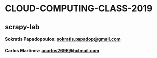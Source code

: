 # CLOUD-COMPUTING-CLASS-2019
## scrapy-lab
#### Sokratis Papadopoulos: sokratis.papadop@gmail.com
#### Carlos Martinez: acarlos2696@hotmail.com
